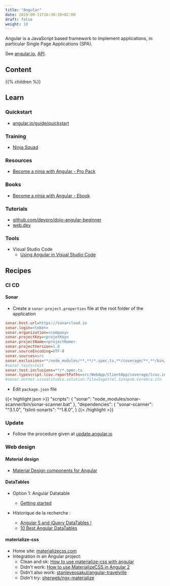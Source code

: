 ```yaml
---
title: "Angular"
date: 2019-09-11T16:30:10+02:00
draft: false
weight: 10
---
```


Angular is a JavaScript based framework to implement applications, in particular Single Page Applications (SPA).

See [angular.io](https://angular.io/), [API](https://angular.io/api).

## Content

{{% children %}}

## Learn

### Quickstart

- [angular.io/guide/quickstart](https://angular.io/guide/quickstart)

### Training

- [Ninja Squad](https://ninja-squad.com/formations)

### Resources

- [Become a ninja with Angular - Pro Pack](https://angular-exercises.ninja-squad.com/)

### Books

- [Become a ninja with Angular - Ebook](https://books.ninja-squad.com/angular)

### Tutorials

- [github.com/devpro/dojo-angular-beginner](https://github.com/devpro/dojo-angular-beginner/blob/master/README.md)
- [web.dev](https://web.dev/angular)

### Tools

- Visual Studio Code
  - [Using Angular in Visual Studio Code](https://code.visualstudio.com/docs/nodejs/angular-tutorial)

## Recipes

### CI CD

#### Sonar

- Create a `sonar-project.properties` file at the root folder of the application

```ini
sonar.host.url=https://sonarcloud.io
sonar.login=<token>
sonar.organization=<company>
sonar.projectKey=<projetKey>
sonar.projectName=<projectName>
sonar.projectVersion=1.0
sonar.sourceEncoding=UTF-8
sonar.sources=src
sonar.exclusions=**/node_modules/**,**/*.spec.ts,**/coverage/**,**/bin/**,**/obj/**
#sonar.tests=test
sonar.test.inclusions=**/*.spec.ts
sonar.typescript.lcov.reportPaths=src/WebApp/ClientApp/coverage/lcov.info
#sonar.dotnet.visualstudio.solution.file=Sogetrel.Sinapse.Cerebra.sln
```

- Edit `package.json` file

{{< highlight json >}}
  "scripts": {
   "sonar": "node_modules/sonar-scanner/bin/sonar-scanner.bat"
  },
  "dependencies": {
    "sonar-scanner": "^3.1.0",
    "tslint-sonarts": "^1.8.0",
  }
{{< /highlight >}}

### Update

- Follow the procedure given at [update.angular.io](https://update.angular.io/)

### Web design

#### Material design

- [Material Design components for Angular](https://material.angular.io/)

#### DataTables

- Option 1: Angular Datatable
  - [Getting started](https://l-lin.github.io/angular-datatables/#/getting-started)

- Historique de la recherche :
  - [Angular 5 and jQuery DataTables !](https://medium.com/apprendre-le-web-avec-lior/angular-5-and-jquery-datatables-fd1dd2d81d99)
  - [10 Best Angular DataTables](https://www.ngdevelop.tech/best-angular-tables/)

#### materialize-css

- Home site: [materializecss.com](https://materializecss.com/getting-started.html)
- Integration in an Angular project:
  - Clean and ok: [How to use materialize-css with angular](https://stackoverflow.com/questions/48007665/how-to-use-materialize-css-with-angular)
  - Didn't work: [How to use MaterializeCSS in Angular 2](https://stackoverflow.com/questions/41937283/how-to-use-materializecss-in-angular-2)
  - Didn't also work: [stanleyeosakul/angular-travelville](https://github.com/stanleyeosakul/angular-travelville)
  - Didn't try: [sherweb/ngx-materialize](https://github.com/sherweb/ngx-materialize)
